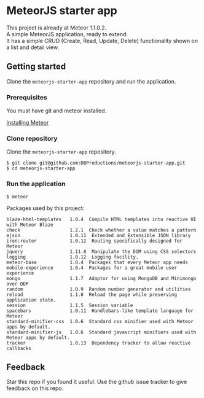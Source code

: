 # MeteorJS starter app

This project is already at Meteor 1.1.0.2.  
A simple MeteorJS application, ready to extend.  
It has a simple CRUD (Create, Read, Update, Delete) functionality shown on a list and detail view.

## Getting started

Clone the `meteorjs-starter-app` repository and run the application.

### Prerequisites

You must have git and meteor installed.  

[Installing Meteor](https://www.meteor.com/install)

### Clone repository

Clone the `meteorjs-starter-app` repository.

    $ git clone git@github.com:DBProductions/meteorjs-starter-app.git
    $ cd meteorjs-starter-app

### Run the application

    $ meteor

Packages used by this project:

    blaze-html-templates   1.0.4  Compile HTML templates into reactive UI with Meteor Blaze
    check                  1.2.1  Check whether a value matches a pattern
    ejson                  1.0.11  Extended and Extensible JSON library
    iron:router            1.0.12  Routing specifically designed for Meteor
    jquery                 1.11.8  Manipulate the DOM using CSS selectors
    logging                1.0.12  Logging facility.
    meteor-base            1.0.4  Packages that every Meteor app needs
    mobile-experience      1.0.4  Packages for a great mobile user experience
    mongo                  1.1.7  Adaptor for using MongoDB and Minimongo over DDP
    random                 1.0.9  Random number generator and utilities
    reload                 1.1.8  Reload the page while preserving application state.
    session                1.1.5  Session variable
    spacebars              1.0.11  Handlebars-like template language for Meteor
    standard-minifier-css  1.0.6  Standard css minifier used with Meteor apps by default.
    standard-minifier-js   1.0.6  Standard javascript minifiers used with Meteor apps by default.
    tracker                1.0.13  Dependency tracker to allow reactive callbacks

## Feedback
Star this repo if you found it useful. Use the github issue tracker to give feedback on this repo.
